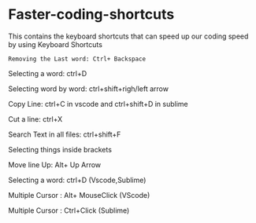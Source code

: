 # Faster-coding-shortcuts
This contains the keyboard shortcuts that can speed up our coding speed by using Keyboard Shortcuts

<code>Removing the Last word: Ctrl+ Backspace</code>

Selecting a word: ctrl+D

Selecting word by word: ctrl+shift+righ/left arrow

Copy Line: ctrl+C in vscode and ctrl+shift+D in sublime

Cut a line: ctrl+X

Search Text in all files: ctrl+shift+F

Selecting things inside brackets

Move line Up: Alt+ Up Arrow

Selecting a word: ctrl+D (Vscode,Sublime)

Multiple Cursor : Alt+ MouseClick (VScode) 

Multiple Cursor : Ctrl+Click (Sublime)
